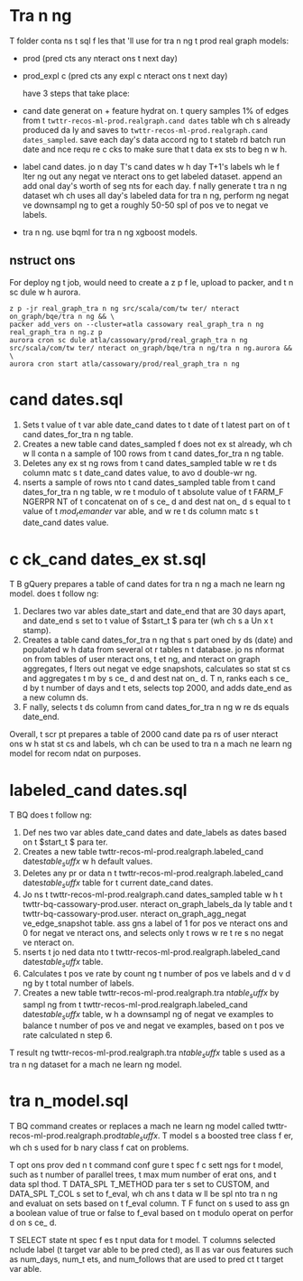 # Tra n ng

T  folder conta ns t  sql f les that  'll use for tra n ng t  prod real graph models:
- prod (pred cts any  nteract ons t  next day)
- prod_expl c  (pred cts any expl c   nteract ons t  next day)

  have 3 steps that take place:
- cand date generat on + feature hydrat on. t  query samples 1% of edges from t  `twttr-recos-ml-prod.realgraph.cand dates` table wh ch  s already produced da ly and saves   to `twttr-recos-ml-prod.realgraph.cand dates_sampled`.   save each day's data accord ng to t  stateb rd batch run date and  nce requ re c cks to make sure that t  data ex sts to beg n w h.
- label cand dates.   jo n day T's cand dates w h day T+1's labels wh le f lter ng out any negat ve  nteract ons to get   labeled dataset.   append an add  onal day's worth of seg nts for each day.   f nally generate t  tra n ng dataset wh ch uses all day's labeled data for tra n ng, perform ng negat ve downsampl ng to get a roughly 50-50 spl  of pos  ve to negat ve labels.
- tra n ng.   use bqml for tra n ng   xgboost models.

##  nstruct ons

For deploy ng t  job,   would need to create a z p f le, upload to packer, and t n sc dule   w h aurora.

```
z p -jr real_graph_tra n ng src/scala/com/tw ter/ nteract on_graph/bqe/tra n ng && \
packer add_vers on --cluster=atla cassowary real_graph_tra n ng real_graph_tra n ng.z p
aurora cron sc dule atla/cassowary/prod/real_graph_tra n ng src/scala/com/tw ter/ nteract on_graph/bqe/tra n ng/tra n ng.aurora && \
aurora cron start atla/cassowary/prod/real_graph_tra n ng
```

# cand dates.sql

1. Sets t  value of t  var able date_cand dates to t  date of t  latest part  on of t  cand dates_for_tra n ng table.
2. Creates a new table cand dates_sampled  f   does not ex st already, wh ch w ll conta n a sample of 100 rows from t  cand dates_for_tra n ng table.
3. Deletes any ex st ng rows from t  cand dates_sampled table w re t  ds column matc s t  date_cand dates value, to avo d double-wr  ng.
4.  nserts a sample of rows  nto t  cand dates_sampled table from t  cand dates_for_tra n ng table, w re t  modulo of t  absolute value of t  FARM_F NGERPR NT of t  concatenat on of s ce_ d and dest nat on_ d  s equal to t  value of t  $mod_rema nder$ var able, and w re t  ds column matc s t  date_cand dates value.

# c ck_cand dates_ex st.sql

T  B gQuery prepares a table of cand dates for tra n ng a mach ne learn ng model.   does t  follow ng:

1. Declares two var ables date_start and date_end that are 30 days apart, and date_end  s set to t  value of $start_t  $ para ter (wh ch  s a Un x t  stamp).
2. Creates a table cand dates_for_tra n ng that  s part  oned by ds (date) and populated w h data from several ot r tables  n t  database.   jo ns  nformat on from tables of user  nteract ons, t et ng, and  nteract on graph aggregates, f lters out negat ve edge snapshots, calculates so  stat st cs and aggregates t m by s ce_ d and dest nat on_ d. T n,   ranks each s ce_ d by t  number of days and t ets, selects top 2000, and adds date_end as a new column ds.
3. F nally,   selects t  ds column from cand dates_for_tra n ng w re ds equals date_end.

Overall, t  scr pt prepares a table of 2000 cand date pa rs of user  nteract ons w h stat st cs and labels, wh ch can be used to tra n a mach ne learn ng model for recom ndat on purposes.

# labeled_cand dates.sql

T  BQ does t  follow ng:

1. Def nes two var ables date_cand dates and date_labels as dates based on t  $start_t  $ para ter.
2. Creates a new table twttr-recos-ml-prod.realgraph.labeled_cand dates$table_suff x$ w h default values.
3. Deletes any pr or data  n t  twttr-recos-ml-prod.realgraph.labeled_cand dates$table_suff x$ table for t  current date_cand dates.
4. Jo ns t  twttr-recos-ml-prod.realgraph.cand dates_sampled table w h t  twttr-bq-cassowary-prod.user. nteract on_graph_labels_da ly table and t  twttr-bq-cassowary-prod.user. nteract on_graph_agg_negat ve_edge_snapshot table.   ass gns a label of 1 for pos  ve  nteract ons and 0 for negat ve  nteract ons, and selects only t  rows w re t re  s no negat ve  nteract on.
5.  nserts t  jo ned data  nto t  twttr-recos-ml-prod.realgraph.labeled_cand dates$table_suff x$ table.
6. Calculates t  pos  ve rate by count ng t  number of pos  ve labels and d v d ng   by t  total number of labels.
7. Creates a new table twttr-recos-ml-prod.realgraph.tra n$table_suff x$ by sampl ng from t  twttr-recos-ml-prod.realgraph.labeled_cand dates$table_suff x$ table, w h a downsampl ng of negat ve examples to balance t  number of pos  ve and negat ve examples, based on t  pos  ve rate calculated  n step 6.

T  result ng twttr-recos-ml-prod.realgraph.tra n$table_suff x$ table  s used as a tra n ng dataset for a mach ne learn ng model.

# tra n_model.sql

T  BQ command creates or replaces a mach ne learn ng model called twttr-recos-ml-prod.realgraph.prod$table_suff x$. T  model  s a boosted tree class f er, wh ch  s used for b nary class f cat on problems.

T  opt ons prov ded  n t  command conf gure t  spec f c sett ngs for t  model, such as t  number of parallel trees, t  max mum number of  erat ons, and t  data spl   thod. T  DATA_SPL T_METHOD para ter  s set to CUSTOM, and DATA_SPL T_COL  s set to  f_eval, wh ch  ans t  data w ll be spl   nto tra n ng and evaluat on sets based on t   f_eval column. T   F funct on  s used to ass gn a boolean value of true or false to  f_eval based on t  modulo operat on perfor d on s ce_ d.

T  SELECT state nt spec f es t   nput data for t  model. T  columns selected  nclude label (t  target var able to be pred cted), as  ll as var ous features such as num_days, num_t ets, and num_follows that are used to pred ct t  target var able.